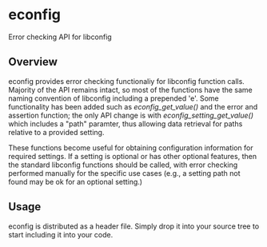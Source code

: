 # econfig

Error checking API for libconfig

## Overview

econfig provides error checking functionaliy for libconfig function
calls. Majority of the API remains intact, so most of the functions
have the same naming convention of libconfig including a prepended
'e'. Some functionality has been added such as *econfig_get_value()*
and the error and assertion function; the only API change is with
*econfig_setting_get_value()* which includes a "path" paramter, thus
allowing data retrieval for paths relative to a provided setting.
 
These functions become useful for obtaining configuration information
for required settings. If a setting is optional or has other optional
features, then the standard libconfig functions should be called, with
error checking performed manually for the specific use cases (e.g., a
setting path not found may be ok for an optional setting.)

## Usage

econfig is distributed as a header file. Simply drop it into your
source tree to start including it into your code.
